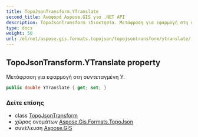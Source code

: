 ```yaml
---
title: TopoJsonTransform.YTranslate
second_title: Αναφορά Aspose.GIS για .NET API
description: TopoJsonTransform ιδιοκτησία. Μετάφραση για εφαρμογή στη συντεταγμένη Y.
type: docs
weight: 50
url: /el/net/aspose.gis.formats.topojson/topojsontransform/ytranslate/
---
```

## TopoJsonTransform.YTranslate property

Μετάφραση για εφαρμογή στη συντεταγμένη Y.

```csharp
public double YTranslate { get; set; }
```

### Δείτε επίσης

* class [TopoJsonTransform](../)
* χώρος ονομάτων [Aspose.Gis.Formats.TopoJson](../../topojsontransform/)
* συνέλευση [Aspose.GIS](../../../)


